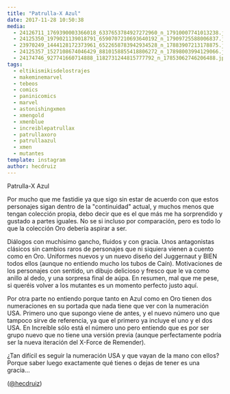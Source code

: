 ```yaml
---
title: "Patrulla-X Azul"
date: 2017-11-28 10:50:38
media: 
  - 24126711_1769390003366018_6337653784927272960_n_17910007741013238.jpg
  - 24125350_1979021139018791_6590707210693640192_n_17909725588006837.jpg
  - 23970249_1444128172373961_6522658783942934528_n_17883907213178875.jpg
  - 24125357_1527108674046429_8810158855418806272_n_17898003994129066.jpg
  - 24174746_927741660714888_1182731244815777792_n_17853062746206488.jpg
tags: 
  - eltikismikisdelostrajes
  - makeminemarvel
  - tebeos
  - comics
  - paninicomics
  - marvel
  - astonishingxmen
  - xmengold
  - xmenblue
  - increiblepatrullax
  - patrullaxoro
  - patrullaazul
  - xmen
  - mutantes
template: instagram
author: hecdruiz
---
```


Patrulla-X Azul

Por mucho que me fastidie ya que sigo sin estar de acuerdo con que estos personajes sigan dentro de la "continuidad" actual, y muchos menos que tengan colección propia, debo decir que es el que más me ha sorprendido y gustado a partes iguales. No se si incluso por comparación, pero es todo lo que la colección Oro debería aspirar a ser.

Diálogos con muchísimo gancho, fluidos y con gracia. Unos antagonistas clásicos sin cambios raros de personajes que ni siquiera vienen a cuento como en Oro. Uniformes nuevos y un nuevo diseño del Juggernaut y BIEN todos ellos (aunque no entiendo mucho los tubos de Caín). Motivaciones de los personajes con sentido, un dibujo delicioso y fresco que le va como anillo al dedo, y una sorpresa final de aúpa. En resumen, mal que me pese, si queréis volver a los mutantes es un momento perfecto justo aquí.

Por otra parte no entiendo porque tanto en Azul como en Oro tienen dos numeraciones en su portada que nada tiene que ver con la numeración USA. Primero uno que supongo viene  de antes, y el nuevo número uno que tampoco sirve de referencia, ya que el primero ya incluye el uno y el dos USA. En Increíble sólo está el número uno pero entiendo que es por ser grupo nuevo que no tiene una versión previa (aunque perfectamente podría ser la nueva iteración del X-Force de Remender).

¿Tan difícil es seguir la numeración USA y que vayan de la mano con ellos? Porque saber luego exactamente qué tienes o dejas de tener es una gracia...

([@hecdruiz](https://instagram.com/hecdruiz))
